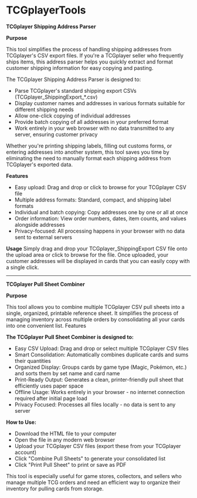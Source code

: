 # TCGplayerTools

**TCGplayer Shipping Address Parser**

**Purpose**

This tool simplifies the process of handling shipping addresses from TCGplayer's CSV export files. If you're a TCGplayer seller who frequently ships items, this address parser helps you quickly extract and format customer shipping information for easy copying and pasting.

The TCGplayer Shipping Address Parser is designed to:

- Parse TCGplayer's standard shipping export CSVs (TCGplayer_ShippingExport_*.csv)
- Display customer names and addresses in various formats suitable for different shipping needs
- Allow one-click copying of individual addresses
- Provide batch copying of all addresses in your preferred format
- Work entirely in your web browser with no data transmitted to any server, ensuring customer privacy

Whether you're printing shipping labels, filling out customs forms, or entering addresses into another system, this tool saves you time by eliminating the need to manually format each shipping address from TCGplayer's exported data.

**Features**
- Easy upload: Drag and drop or click to browse for your TCGplayer CSV file
- Multiple address formats: Standard, compact, and shipping label formats
- Individual and batch copying: Copy addresses one by one or all at once
- Order information: View order numbers, dates, item counts, and values alongside addresses
- Privacy-focused: All processing happens in your browser with no data sent to external servers

**Usage**
Simply drag and drop your TCGplayer_ShippingExport CSV file onto the upload area or click to browse for the file. Once uploaded, your customer addresses will be displayed in cards that you can easily copy with a single click.

-------------------

**TCGplayer Pull Sheet Combiner**

**Purpose**

This tool allows you to combine multiple TCGplayer CSV pull sheets into a single, organized, printable reference sheet. It simplifies the process of managing inventory across multiple orders by consolidating all your cards into one convenient list.
Features

**The TCGplayer Pull Sheet Combiner is designed to:**

- Easy CSV Upload: Drag and drop or select multiple TCGplayer CSV files
- Smart Consolidation: Automatically combines duplicate cards and sums their quantities
- Organized Display: Groups cards by game type (Magic, Pokémon, etc.) and sorts them by set name and card name
- Print-Ready Output: Generates a clean, printer-friendly pull sheet that efficiently uses paper space
- Offline Usage: Works entirely in your browser - no internet connection required after initial page load
- Privacy Focused: Processes all files locally - no data is sent to any server

**How to Use:**

- Download the HTML file to your computer
- Open the file in any modern web browser
- Upload your TCGplayer CSV files (export these from your TCGplayer account)
- Click "Combine Pull Sheets" to generate your consolidated list
- Click "Print Pull Sheet" to print or save as PDF

This tool is especially useful for game stores, collectors, and sellers who manage multiple TCG orders and need an efficient way to organize their inventory for pulling cards from storage.

